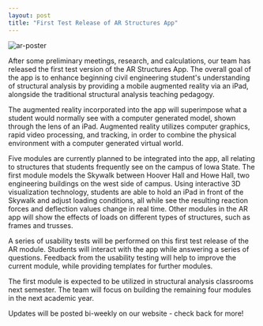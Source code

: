 ```yaml
---
layout: post
title: "First Test Release of AR Structures App"
---
```

![ar-poster](/assets/1-pages-teaser.png)

After some preliminary meetings, research, and calculations, our team has released the first test version of the AR Structures App. The overall goal of the app is to enhance beginning civil engineering student's understanding of structural analysis by providing a mobile augmented reality via an iPad, alongside the traditional structural analysis teaching pedagogy. 

The augmented reality incorporated into the app will superimpose what a student would normally see with a computer generated model, shown through the lens of an iPad. Augmented reality utilizes computer graphics, rapid video processing, and tracking, in order to combine the physical environment with a computer generated virtual world.

Five modules are currently planned to be integrated into the app, all relating to structures that students frequently see on the campus of Iowa State. The first module models the Skywalk between Hoover Hall and Howe Hall, two engineering buildings on the west side of campus. Using interactive 3D visualization technology, students are able to hold an iPad in front of the Skywalk and adjust loading conditions, all while see the resulting reaction forces and deflection values change in real time. Other modules in the AR app will show the effects of loads on different types of structures, such as frames and trusses. 

A series of usability tests will be performed on this first test release of the AR module. Students will interact with the app while answering a series of questions. Feedback from the usability testing will help to improve the current module, while providing templates for further modules. 

The first module is expected to be utilized in structural analysis classrooms next semester. The team will focus on building the remaining four modules in the next academic year. 

Updates will be posted bi-weekly on our website - check back for more!
